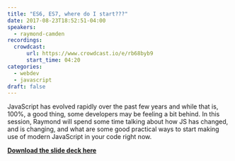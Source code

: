 ```yaml
---
title: "ES6, ES7, where do I start???"
date: 2017-08-23T18:52:51-04:00
speakers:
  - raymond-camden
recordings:
  crowdcast:
      url: https://www.crowdcast.io/e/rb68byb9
      start_time: 04:20
categories:
  - webdev
  - javascript
draft: false
---
```


JavaScript has evolved rapidly over the past few years and while that is, 100%, a good thing, some developers may be feeling a bit behind. In this session, Raymond will spend some time talking about how JS has changed, and is changing, and what are some good practical ways to start making use of modern JavaScript in your code right now.

[**Download the slide deck here**](/slides/es6.pdf)
